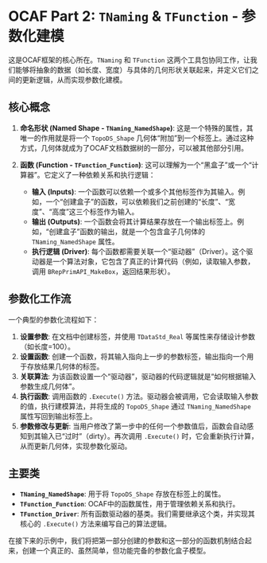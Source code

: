 # OCAF Part 2: `TNaming` & `TFunction` - 参数化建模

这是OCAF框架的核心所在。`TNaming` 和 `TFunction` 这两个工具包协同工作，让我们能够将抽象的数据（如长度、宽度）与具体的几何形状关联起来，并定义它们之间的更新逻辑，从而实现参数化建模。

## 核心概念

1.  **命名形状 (Named Shape - `TNaming_NamedShape`)**: 
    这是一个特殊的属性，其唯一的作用就是将一个 `TopoDS_Shape` 几何体“附加”到一个标签上。通过这种方式，几何体就成为了OCAF文档数据树的一部分，可以被其他部分引用。

2.  **函数 (Function - `TFunction_Function`)**: 
    这可以理解为一个“黑盒子”或一个“计算器”。它定义了一种依赖关系和执行逻辑：
    - **输入 (Inputs)**: 一个函数可以依赖一个或多个其他标签作为其输入。例如，一个“创建盒子”的函数，可以依赖我们之前创建的“长度”、“宽度”、“高度”这三个标签作为输入。
    - **输出 (Outputs)**: 一个函数会将其计算结果存放在一个输出标签上。例如，“创建盒子”函数的输出，就是一个包含盒子几何体的 `TNaming_NamedShape` 属性。
    - **执行逻辑 (Driver)**: 每个函数都需要关联一个“驱动器”（Driver）。这个驱动器是一个算法对象，它包含了真正的计算代码（例如，读取输入参数，调用 `BRepPrimAPI_MakeBox`，返回结果形状）。

## 参数化工作流

一个典型的参数化流程如下：

1.  **设置参数**: 在文档中创建标签，并使用 `TDataStd_Real` 等属性来存储设计参数（如长度=100）。
2.  **设置函数**: 创建一个函数，将其输入指向上一步的参数标签，输出指向一个用于存放结果几何体的标签。
3.  **关联算法**: 为该函数设置一个“驱动器”，驱动器的代码逻辑就是“如何根据输入参数生成几何体”。
4.  **执行函数**: 调用函数的 `.Execute()` 方法。驱动器会被调用，它会读取输入参数的值，执行建模算法，并将生成的 `TopoDS_Shape` 通过 `TNaming_NamedShape` 属性写回到输出标签上。
5.  **参数修改与更新**: 当用户修改了第一步中的任何一个参数值后，函数会自动感知到其输入已“过时”（dirty）。再次调用 `.Execute()` 时，它会重新执行计算，从而更新几何体，实现参数化驱动。

## 主要类

*   **`TNaming_NamedShape`**: 用于将 `TopoDS_Shape` 存放在标签上的属性。
*   **`TFunction_Function`**: OCAF中的函数属性，用于管理依赖关系和执行。
*   **`TFunction_Driver`**: 所有函数驱动器的基类。我们需要继承这个类，并实现其核心的 `.Execute()` 方法来编写自己的算法逻辑。

在接下来的示例中，我们将把第一部分创建的参数和这一部分的函数机制结合起来，创建一个真正的、虽然简单，但功能完备的参数化盒子模型。
